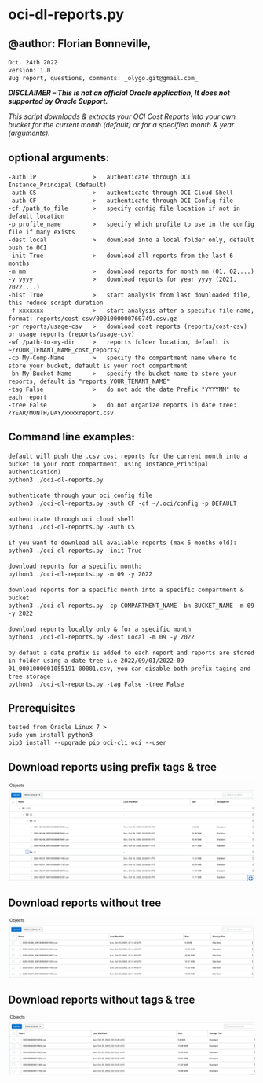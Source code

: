 
# oci-dl-reports.py

## @author: Florian Bonneville, 
    Oct. 24th 2022
    version: 1.0
    Bug report, questions, comments: _olygo.git@gmail.com_

***DISCLAIMER – This is not an official Oracle application,  It does not supported by Oracle Support.***

*This script downloads & extracts your OCI Cost Reports into your own bucket for the current month (default) or for a specified month & year (arguments).*

##  optional arguments:

	-auth IP                >   authenticate through OCI Instance_Principal (default)
	-auth CS                >   authenticate through OCI Cloud Shell
	-auth CF                >   authenticate through OCI Config file
	-cf /path_to_file       >   specify config file location if not in default location
	-p profile_name         >   specify which profile to use in the config file if many exists
	-dest local             >   download into a local folder only, default push to OCI
	-init True              >   download all reports from the last 6 months
	-m mm                   >   download reports for month mm (01, 02,...)
	-y yyyy                 >   download reports for year yyyy (2021, 2022,...)
	-hist True              >   start analysis from last downloaded file, this reduce script duration
	-f xxxxxxx              >   start analysis after a specific file name, format: reports/cost-csv/0001000000760749.csv.gz
	-pr reports/usage-csv   >   download cost reports (reports/cost-csv) or usage reports (reports/usage-csv)
	-wf /path-to-my-dir     >   reports folder location, default is ~/YOUR_TENANT_NAME_cost_reports/
	-cp My-Comp-Name        >   specify the compartment name where to store your bucket, default is your root compartment
	-bn My-Bucket-Name      >   specify the bucket name to store your reports, default is "reports_YOUR_TENANT_NAME"
	-tag False              >   do not add the date Prefix "YYYYMM" to each report
	-tree False             >   do not organize reports in date tree: /YEAR/MONTH/DAY/xxxxreport.csv

## Command line examples:

	default will push the .csv cost reports for the current month into a bucket in your root compartment, using Instance_Principal authentication)
	python3 ./oci-dl-reports.py
	   
	authenticate through your oci config file
	python3 ./oci-dl-reports.py -auth CF -cf ~/.oci/config -p DEFAULT
	   
	authenticate through oci cloud shell
	python3 ./oci-dl-reports.py -auth CS 
	   
	if you want to download all available reports (max 6 months old):
	python3 ./oci-dl-reports.py -init True
	 
	download reports for a specific month: 
	python3 ./oci-dl-reports.py -m 09 -y 2022
	
	download reports for a specific month into a specific compartment & bucket 
	python3 ./oci-dl-reports.py -cp COMPARTMENT_NAME -bn BUCKET_NAME -m 09 -y 2022
	
	download reports locally only & for a specific month
	python3 ./oci-dl-reports.py -dest Local -m 09 -y 2022
	
	by defaut a date prefix is added to each report and reports are stored in folder using a date tree i.e 2022/09/01/2022-09-01_0001000001055191-00001.csv, you can disable both prefix taging and tree storage
	python3 ./oci-dl-reports.py -tag False -tree False

## Prerequisites

	tested from Oracle Linux 7 >
	sudo yum install python3
	pip3 install --upgrade pip oci-cli oci --user
   
## Download reports using prefix tags & tree
![screenshot](./images/default.png)

## Download reports without tree
![screenshot](./images/notree.png)

## Download reports without tags & tree
![screenshot](./images/notagnotree.png)

